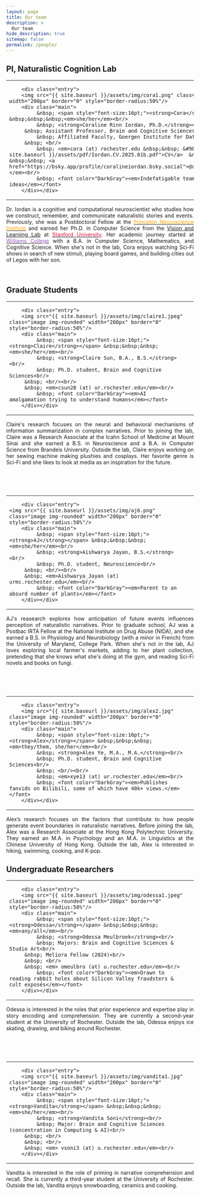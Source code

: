 ```yaml
---
layout: page
title: Our team
description: >
  Our team
hide_description: true
sitemap: false
permalink: /people/
---
```


## PI, Naturalistic Cognition Lab

<table width="100%" cellpadding="0" cellspacing="0">
<tr><td width="100%" valign="top" style="padding-right: 25px;">

        <div class="entry">
        <img src="{{ site.baseurl }}/assets/img/cora1.png" class="image img-rounded" width="200px" border="0" style="border-radius:50%"/>
        <div class="main">
             &nbsp; <span style="font-size:16pt;"><strong>Cora</strong></span> &nbsp;&nbsp;&nbsp;<em>she/her</em><br/>
             &nbsp; <strong>Coraline Rinn Iordan, Ph.D.</strong><br/>
	     &nbsp; Assistant Professor, Brain and Cognitive Sciences & Neuroscience<br/>
             &nbsp; Affiliated Faculty, Goergen Institute for Data Science<br/>
	     &nbsp; <br/>
             &nbsp; <em>cora (at) rochester.edu &nbsp;&nbsp; &#9830; &nbsp;&nbsp; <a href="{{ site.baseurl }}/assets/pdf/Iordan.CV.2025.01b.pdf">CV</a>  &nbsp;&nbsp; &#9830; &nbsp;&nbsp; <a href="https://bsky.app/profile/coralineiordan.bsky.social">@coralineiordan.bsky.social</a></em><br/>
             &nbsp; <font color="DarkGray"><em>Indefatigable team leader and whirlwind of ideas</em></font>
        </div></div>

</td></tr></table>

<div style="text-align: justify">

Dr. Iordan is a cognitive and computational neuroscientist who studies how we construct, remember, and communicate naturalistic stories and events.
Previously, she was a Postdoctoral Fellow at the <a href="http://pni.princeton.edu"><font color="orange">Princeton Neuroscience Institute</font></a> and
earned her Ph.D. in Computer Science from the <a href="http://vision.stanford.edu">Vision and Learning Lab</a> at <a href="http://www.stanford.edu"><font color="crimson">Stanford University</font></a>.
Her academic journey started at <a href="http://www.williams.edu"><font color="#9B59B6">Williams College</font></a> with a B.A. in Computer Science, Mathematics, and Cognitive Science.
When she's not in the lab, Cora enjoys watching Sci-Fi shows in search of new stimuli, playing board games, and building cities out of Legos with her son.

<br/>

</div>

## Graduate Students

<table width="100%" cellpadding="0" cellspacing="0">
<tr><td width="100%" valign="top" style="padding-right: 25px;">

        <div class="entry">
        <img src="{{ site.baseurl }}/assets/img/claire1.jpeg" class="image img-rounded" width="200px" border="0" style="border-radius:50%"/>
        <div class="main">
             &nbsp; <span style="font-size:16pt;"><strong>Claire</strong></span> &nbsp;&nbsp;&nbsp;<em>she/her</em><br/>
             &nbsp; <strong>Claire Sun, B.A., B.S.</strong><br/>
             &nbsp; Ph.D. student, Brain and Cognitive Sciences<br/>
	     &nbsp; <br/><br/>
	     &nbsp; <em>csun28 (at) ur.rochester.edu</em><br/>
             &nbsp; <font color="DarkGray"><em>AI amalgamation trying to understand humans</em></font>
        </div></div>

</td></tr></table>

<div style="text-align: justify">

Claire's research focuses on the neural and behavioral mechanisms of information summarization in complex narratives. Prior to joining the lab, Claire was a Research Associate at the Icahn School of Medicine at Mount Sinai and she earned a B.S. in Neuroscience and a B.A. in Computer Science from Brandeis University. Outside the lab, Claire enjoys working on her sewing machine making plushies and cosplays. Her favorite genre is Sci-Fi and she likes to look at media as an inspiration for the future.

<br/><br/><br/>

</div>

<table width="100%" cellpadding="0" cellspacing="0">
<tr><td width="100%" valign="top" style="padding-right: 25px;">

        <div class="entry">
	<img src="{{ site.baseurl }}/assets/img/aj6.png" class="image img-rounded" width="200px" border="0" style="border-radius:50%"/>
        <div class="main">
             &nbsp; <span style="font-size:16pt;"><strong>AJ</strong></span> &nbsp;&nbsp;&nbsp;<em>she/her</em><br/>
             &nbsp; <strong>Aishwarya Jayan, B.S.</strong><br/>
             &nbsp; Ph.D. student, Neuroscience<br/>
	     &nbsp; <br/><br/>
	     &nbsp; <em>Aishwarya_Jayan (at) urmc.rochester.edu</em><br/>
             &nbsp; <font color="DarkGray"><em>Parent to an absurd number of plants</em></font>
        </div></div>

</td></tr></table>

<div style="text-align: justify">

AJ's reasearch explores how anticipation of future events influences perception of naturalistic narratives. Prior to graduate school, AJ was a Postbac IRTA Fellow at the National Institute on Drug Abuse (NIDA), and she earned a B.S. in Physiology and Neurobiology (with a minor in French) from the University of Maryland, College Park. When she's not in the lab, AJ loves exploring local farmer's markets, adding to her plant collection, pretending that she knows what she's doing at the gym, and reading Sci-Fi novels and books on fungi.

<br/><br/><br/>

</div>

<table width="100%" cellpadding="0" cellspacing="0">
<tr><td width="100%" valign="top" style="padding-right: 25px;">

        <div class="entry">
        <img src="{{ site.baseurl }}/assets/img/alex2.jpg" class="image img-rounded" width="200px" border="0" style="border-radius:50%"/>
        <div class="main">
             &nbsp; <span style="font-size:16pt;"><strong>Alex</strong></span> &nbsp;&nbsp;&nbsp;<em>they/them, she/her</em><br/>
             &nbsp; <strong>Alex Ye, M.A., M.A.</strong><br/>
             &nbsp; Ph.D. student, Brain and Cognitive Sciences<br/>
             &nbsp; <br/><br/>
             &nbsp; <em>xye13 (at) ur.rochester.edu</em><br/>
             &nbsp; <font color="DarkGray"><em>Publishes fanvids on Bilibili, some of which have 40k+ views.</em></font>
        </div></div>

</td></tr></table>

<div style="text-align: justify">

Alex’s research focuses on the factors that contribute to how people generate event boundaries in naturalistic narratives. Before joining the lab, Alex was a Research Associate at the Hong Kong Polytechnic University. They earned an M.A. in Psychology and an M.A. in Linguistics at the Chinese University of Hong Kong. Outside the lab, Alex is interested in hiking, swimming, cooking, and K-pop.

</div>

## Undergraduate Researchers

<table width="100%" cellpadding="0" cellspacing="0">
<tr><td width="100%" valign="top" style="padding-right: 25px;">

        <div class="entry">
        <img src="{{ site.baseurl }}/assets/img/odessa1.jpeg" class="image img-rounded" width="200px" border="0" style="border-radius:50%"/>
        <div class="main">
             &nbsp; <span style="font-size:16pt;"><strong>Odessa</strong></span> &nbsp;&nbsp;&nbsp;<em>any/all</em><br/>
             &nbsp; <strong>Odessa Meulbroek</strong><br/>
             &nbsp; Majors: Brain and Cognitive Sciences & Studio Art<br/>
	     &nbsp; Meliora Fellow (2024)<br/>
	     &nbsp; <br/>
	     &nbsp; <em> omeulbro (at) u.rochester.edu</em><br/>
             &nbsp; <font color="DarkGray"><em>Drawn to reading rabbit holes about Silicon Valley fraudsters & cult exposés</em></font>
        </div></div>

</td></tr></table>

<div style="text-align: justify">

Odessa is interested in the roles that prior experience and expertise play in story encoding and comprehension. They are currently a second-year student at the University of Rochester. Outside the lab, Odessa enjoys ice skating, drawing, and biking around Rochester.

<br/><br/><br/>

</div>

<table width="100%" cellpadding="0" cellspacing="0">
<tr><td width="100%" valign="top" style="padding-right: 25px;">

        <div class="entry">
        <img src="{{ site.baseurl }}/assets/img/vandita1.jpg" class="image img-rounded" width="200px" border="0" style="border-radius:50%"/>
        <div class="main">
             &nbsp; <span style="font-size:16pt;"><strong>Vandita</strong></span> &nbsp;&nbsp;&nbsp;<em>she/her</em><br/>
             &nbsp; <strong>Vandita Soni</strong><br/>
             &nbsp; Major: Brain and Cognitive Sciences (concentration in Computing & AI)<br/>
	     &nbsp; <br/>
	     &nbsp; <br/>
	     &nbsp; <em> vsoni3 (at) u.rochester.edu</em><br/>
        </div></div>

</td></tr></table>

<div style="text-align: justify">
	
Vandita is interested in the role of priming in narrative comprehension and recall. She is currently a third-year student at the University of Rochester. Outside the lab, Vandita enjoys snowboarding, ceramics and cooking. 

<br/><br/><br/>

</div>
